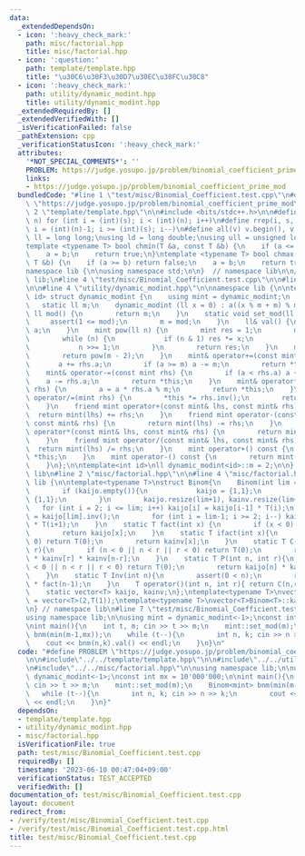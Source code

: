 ```yaml
---
data:
  _extendedDependsOn:
  - icon: ':heavy_check_mark:'
    path: misc/factorial.hpp
    title: misc/factorial.hpp
  - icon: ':question:'
    path: template/template.hpp
    title: "\u30C6\u30F3\u30D7\u30EC\u30FC\u30C8"
  - icon: ':heavy_check_mark:'
    path: utility/dynamic_modint.hpp
    title: utility/dynamic_modint.hpp
  _extendedRequiredBy: []
  _extendedVerifiedWith: []
  _isVerificationFailed: false
  _pathExtension: cpp
  _verificationStatusIcon: ':heavy_check_mark:'
  attributes:
    '*NOT_SPECIAL_COMMENTS*': ''
    PROBLEM: https://judge.yosupo.jp/problem/binomial_coefficient_prime_mod
    links:
    - https://judge.yosupo.jp/problem/binomial_coefficient_prime_mod
  bundledCode: "#line 1 \"test/misc/Binomial_Coefficient.test.cpp\"\n#define PROBLEM\
    \ \"https://judge.yosupo.jp/problem/binomial_coefficient_prime_mod\"\n\n#line\
    \ 2 \"template/template.hpp\"\n\n#include <bits/stdc++.h>\n\n#define rep(i, s,\
    \ n) for (int i = (int)(s); i < (int)(n); i++)\n#define rrep(i, s, n) for (int\
    \ i = (int)(n)-1; i >= (int)(s); i--)\n#define all(v) v.begin(), v.end()\n\nusing\
    \ ll = long long;\nusing ld = long double;\nusing ull = unsigned long long;\n\n\
    template <typename T> bool chmin(T &a, const T &b) {\n    if (a <= b) return false;\n\
    \    a = b;\n    return true;\n}\ntemplate <typename T> bool chmax(T &a, const\
    \ T &b) {\n    if (a >= b) return false;\n    a = b;\n    return true;\n}\n\n\
    namespace lib {\n\nusing namespace std;\n\n}  // namespace lib\n\n// using namespace\
    \ lib;\n#line 4 \"test/misc/Binomial_Coefficient.test.cpp\"\n\n#line 2 \"utility/dynamic_modint.hpp\"\
    \n\n#line 4 \"utility/dynamic_modint.hpp\"\n\nnamespace lib {\n\ntemplate <int\
    \ id> struct dynamic_modint {\n    using mint = dynamic_modint;\n    ll a;\n \
    \   static ll m;\n    dynamic_modint (ll x = 0) : a((x % m + m) % m) {}\n    static\
    \ ll mod() {\n        return m;\n    }\n    static void set_mod(ll mod){\n   \
    \     assert(1 <= mod);\n        m = mod;\n    }\n    ll& val() {\n        return\
    \ a;\n    }\n    mint pow(ll n) {\n        mint res = 1;\n        mint x = a;\n\
    \        while (n) {\n            if (n & 1) res *= x;\n            x *= x;\n\
    \            n >>= 1;\n        }\n        return res;\n    }\n    mint inv() {\n\
    \        return pow(m - 2);\n    }\n    mint& operator+=(const mint rhs) {\n \
    \       a += rhs.a;\n        if (a >= m) a -= m;\n        return *this;\n    }\n\
    \    mint& operator-=(const mint rhs) {\n        if (a < rhs.a) a += m;\n    \
    \    a -= rhs.a;\n        return *this;\n    }\n    mint& operator*=(const mint\
    \ rhs) {\n        a = a * rhs.a % m;\n        return *this;\n    }\n    mint&\
    \ operator/=(mint rhs) {\n        *this *= rhs.inv();\n        return *this;\n\
    \    }\n    friend mint operator+(const mint& lhs, const mint& rhs) {\n      \
    \  return mint(lhs) += rhs;\n    }\n    friend mint operator-(const mint& lhs,\
    \ const mint& rhs) {\n        return mint(lhs) -= rhs;\n    }\n    friend mint\
    \ operator*(const mint& lhs, const mint& rhs) {\n        return mint(lhs) *= rhs;\n\
    \    }\n    friend mint operator/(const mint& lhs, const mint& rhs) {\n      \
    \  return mint(lhs) /= rhs;\n    }\n    mint operator+() const {\n        return\
    \ *this;\n    }\n    mint operator-() const {\n        return mint() - *this;\n\
    \    }\n};\n\ntemplate<int id>\nll dynamic_modint<id>::m = 2;\n\n} // namespace\
    \ lib\n#line 2 \"misc/factorial.hpp\"\n\n#line 4 \"misc/factorial.hpp\"\n\nnamespace\
    \ lib {\n\ntemplate<typename T>\nstruct Binom{\n    Binom(int lim = 300000){\n\
    \        if (kaijo.empty()){\n            kaijo = {1,1};\n            kainv =\
    \ {1,1};\n        }\n        kaijo.resize(lim+1), kainv.resize(lim+1);\n     \
    \   for (int i = 2; i <= lim; i++) kaijo[i] = kaijo[i-1] * T(i);\n        kainv[lim]\
    \ = kaijo[lim].inv();\n        for (int i = lim-1; i >= 2; i--) kainv[i] = kainv[i+1]\
    \ * T(i+1);\n    }\n    static T fact(int x) {\n        if (x < 0) return T(0);\n\
    \        return kaijo[x];\n    }\n    static T ifact(int x){\n        if (x <\
    \ 0) return T(0);\n        return kainv[x];\n    }\n    static T C(int n, int\
    \ r){\n        if (n < 0 || n < r || r < 0) return T(0);\n        return kaijo[n]\
    \ * kainv[r] * kainv[n-r];\n    }\n    static T P(int n, int r){\n        if (n\
    \ < 0 || n < r || r < 0) return T(0);\n        return kaijo[n] * kainv[n-r];\n\
    \    }\n    static T Inv(int n){\n        assert(0 < n);\n        return ifact(n)\
    \ * fact(n-1);\n    }\n    T operator()(int n, int r){ return C(n,r); }\n  private:\n\
    \    static vector<T> kaijo, kainv;\n};\ntemplate<typename T>\nvector<T>Binom<T>::kaijo\
    \ = vector<T>(2,T(1));\ntemplate<typename T>\nvector<T>Binom<T>::kainv = vector<T>(2,T(1));\n\
    \n} // namespace lib\n#line 7 \"test/misc/Binomial_Coefficient.test.cpp\"\n\n\
    using namespace lib;\n\nusing mint = dynamic_modint<-1>;\nconst int mx = 10'000'000;\n\
    \nint main(){\n    int t, m; cin >> t >> m;\n    mint::set_mod(m);\n    Binom<mint>\
    \ bnm(min(m-1,mx));\n    while (t--){\n        int n, k; cin >> n >> k;\n    \
    \    cout << bnm(n,k).val() << endl;\n    }\n}\n"
  code: "#define PROBLEM \"https://judge.yosupo.jp/problem/binomial_coefficient_prime_mod\"\
    \n\n#include\"../../template/template.hpp\"\n\n#include\"../../utility/dynamic_modint.hpp\"\
    \n#include\"../../misc/factorial.hpp\"\n\nusing namespace lib;\n\nusing mint =\
    \ dynamic_modint<-1>;\nconst int mx = 10'000'000;\n\nint main(){\n    int t, m;\
    \ cin >> t >> m;\n    mint::set_mod(m);\n    Binom<mint> bnm(min(m-1,mx));\n \
    \   while (t--){\n        int n, k; cin >> n >> k;\n        cout << bnm(n,k).val()\
    \ << endl;\n    }\n}"
  dependsOn:
  - template/template.hpp
  - utility/dynamic_modint.hpp
  - misc/factorial.hpp
  isVerificationFile: true
  path: test/misc/Binomial_Coefficient.test.cpp
  requiredBy: []
  timestamp: '2023-06-10 00:47:04+09:00'
  verificationStatus: TEST_ACCEPTED
  verifiedWith: []
documentation_of: test/misc/Binomial_Coefficient.test.cpp
layout: document
redirect_from:
- /verify/test/misc/Binomial_Coefficient.test.cpp
- /verify/test/misc/Binomial_Coefficient.test.cpp.html
title: test/misc/Binomial_Coefficient.test.cpp
---
```

